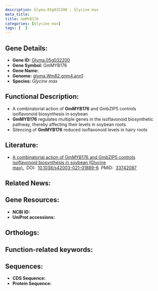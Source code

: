 ```yaml
---
description: Glyma.05g032200 ; Glycine max
meta_title:
title: GmMYB176
categories: [Glycine max]
tags: [  ]
---
```


## Gene Details:
- **Gene ID:**	[Glyma.05g032200]()
- **Gene Symbol:** GmMYB176
- **Gene Name:** 
- **Genome:** [glyma.Wm82.gnm4.ann1]()
- **Species:** *Glycine max*

## Functional Description:
   - A combinatorial action of **GmMYB176** and GmbZIP5 controls isoflavonoid biosynthesis in soybean
   - **GmMYB176** regulates multiple genes in the isoflavonoid biosynthetic pathway, thereby affecting their levels in soybean roots.
   - Silencing of **GmMYB176** reduced isoflavonoid levels in hairy roots

## Literature:
   - [A combinatorial action of GmMYB176 and GmbZIP5 controls isoflavonoid biosynthesis in soybean (Glycine max).]( https://www.nature.com/articles/s42003-021-01889-6)&nbsp;&nbsp;DOI:&nbsp;&nbsp;[10.1038/s42003-021-01889-6](https://www.nature.com/articles/s42003-021-01889-6)&nbsp;&nbsp;PMID:&nbsp;&nbsp;[33742087](https://pubmed.ncbi.nlm.nih.gov/33742087/)

## Related News:

## Gene Resources:
- **NCBI ID:** [](https://www.ncbi.nlm.nih.gov/gene/?term=)
- **UniProt accessions:** [](https://www.uniprot.org/uniprotkb//entry)

## Orthologs:

## Function-related keywords:


## Sequences:
- **CDS Sequence:**
- **Protein Sequence:**
